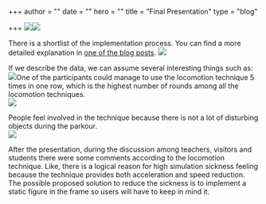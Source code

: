 +++
author = ""
date = ""
hero = ""
title = "Final Presentation"
type = "blog"

+++
![](/images/2022-02-24-19-03-30.png)![](/images/2022-02-24-19-05-32.png)

There is a shortlist of the implementation process. You can find a more detailed explanation in [one of the blog posts](https://dariyamhciblog.netlify.app/blog-posts/teach-me-how-to-drive/). ![](/images/2022-02-24-19-05-43.png)

If we describe the data, we can assume several interesting things such as:![](/images/2022-02-24-19-05-56.png)One of the participants could manage to use the locomotion technique 5 times in one row, which is the highest number of rounds among all the locomotion techniques.   
![](/images/2022-02-24-19-06-02.png)

People feel involved in the technique because there is not a lot of disturbing objects during the parkour.   
![](/images/2022-02-24-19-05-51.png)

After the presentation, during the discussion among teachers, visitors and students there were some comments according to the locomotion technique. Like, there is a logical reason for high simulation sickness feeling because the technique provides both acceleration and speed reduction. The possible proposed solution to reduce the sickness is to implement a static figure in the frame so users will have to keep in mind it. 